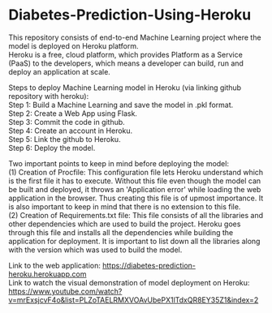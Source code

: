 # Diabetes-Prediction-Using-Heroku

This repository consists of end-to-end Machine Learning project where the model is deployed on Heroku platform. </br>
Heroku is a free, cloud platform, which provides Platform as a Service (PaaS) to the developers, which means a developer can build, run and deploy an application at scale. </br>

Steps to deploy Machine Learning model in Heroku (via linking github repository with heroku): </br>
Step 1: Build a Machine Learning and save the model in .pkl format. </br>
Step 2: Create a Web App using Flask. </br>
Step 3: Commit the code in github. </br>
Step 4: Create an account in Heroku. </br>
Step 5: Link the github to Heroku. </br>
Step 6: Deploy the model. </br>

Two important points to keep in mind before deploying the model: </br>
(1) Creation of Procfile: This configuration file lets Heroku understand which is the first file it has to execute. Without this file even though the model can be built and deployed, it throws an 'Application error' while loading the web application in the browser. Thus creating this file is of upmost importance. It is also important to keep in mind that there is no extension to this file. </br>
(2) Creation of Requirements.txt file: This file consists of all the libraries and other dependencies which are used to build the project. Heroku goes through this file and installs all the dependencies while building the application for deployment. It is important to list down all the libraries along with the version which was used to build the model.</br>

Link to the web application: https://diabetes-prediction-heroku.herokuapp.com </br>
Link to watch the visual demonstration of model deployment on Heroku: https://www.youtube.com/watch?v=mrExsjcvF4o&list=PLZoTAELRMXVOAvUbePX1lTdxQR8EY35Z1&index=2
